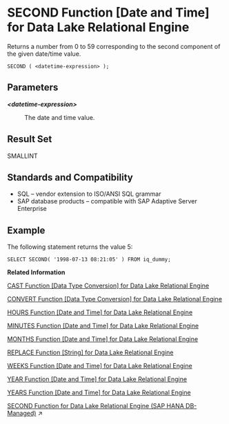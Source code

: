 <!-- loioa57dc03b84f210158836c9258c67e700 -->

# SECOND Function \[Date and Time\] for Data Lake Relational Engine

Returns a number from 0 to 59 corresponding to the second component of the given date/time value.



```
SECOND ( <datetime-expression> );
```



<a name="loioa57dc03b84f210158836c9258c67e700__SECOND_parm1"/>

## Parameters


<dl>
<dt><b>

*<datetime-expression\>*

</b></dt>
<dd>

The date and time value.



</dd>
</dl>



<a name="loioa57dc03b84f210158836c9258c67e700__SECOND_returns1"/>

## Result Set

SMALLINT



<a name="loioa57dc03b84f210158836c9258c67e700__SECOND_standards1"/>

## Standards and Compatibility

-   SQL – vendor extension to ISO/ANSI SQL grammar
-   SAP database products – compatible with SAP Adaptive Server Enterprise



<a name="loioa57dc03b84f210158836c9258c67e700__SECOND_examples1"/>

## Example

The following statement returns the value 5:

```
SELECT SECOND( '1998-07-13 08:21:05' ) FROM iq_dummy;
```

**Related Information**  


[CAST Function \[Data Type Conversion\] for Data Lake Relational Engine](cast-function-data-type-conversion-for-data-lake-relational-engine-a53996d.md "Returns the value of an expression converted to a supplied data type.")

[CONVERT Function \[Data Type Conversion\] for Data Lake Relational Engine](convert-function-data-type-conversion-for-data-lake-relational-engine-a53f6ef.md "Returns an expression converted to a supplied data type.")

[HOURS Function \[Date and Time\] for Data Lake Relational Engine](hours-function-date-and-time-for-data-lake-relational-engine-a556e14.md "Returns the number of hours since an arbitrary starting date and time, the number of whole hours between two specified times, or adds the specified integer-expression number of hours to a time.")

[MINUTES Function \[Date and Time\] for Data Lake Relational Engine](minutes-function-date-and-time-for-data-lake-relational-engine-a5648d4.md "Returns the number of minutes since an arbitrary date and time, the number of whole minutes between two specified times, or adds the specified integer-expression number of minutes to a time.")

[MONTHS Function \[Date and Time\] for Data Lake Relational Engine](months-function-date-and-time-for-data-lake-relational-engine-a566ced.md "Returns the number of months since an arbitrary starting date/time or the number of months between two specified date/times, or adds the specified integer-expression number of months to a date/time.")

[REPLACE Function \[String\] for Data Lake Relational Engine](replace-function-string-for-data-lake-relational-engine-a579952.md "Replaces all occurrences of a substring with another substring.")

[WEEKS Function \[Date and Time\] for Data Lake Relational Engine](weeks-function-date-and-time-for-data-lake-relational-engine-a590601.md "Returns the number of weeks since an arbitrary starting date/time, returns the number of weeks between two specified date/times, or adds the specified integer-expression number of weeks to a date/time.")

[YEAR Function \[Date and Time\] for Data Lake Relational Engine](year-function-date-and-time-for-data-lake-relational-engine-a591eb9.md "Returns a 4-digit number corresponding to the year of the given date/time.")

[YEARS Function \[Date and Time\] for Data Lake Relational Engine](years-function-date-and-time-for-data-lake-relational-engine-a5926bf.md "Returns a 4-digit number corresponding to the year of a given date/time, returns the number of years between two specified date/times, or adds the specified integer-expression number of years to a date/time.")

[SECOND Function for Data Lake Relational Engine (SAP HANA DB-Managed)](https://help.sap.com/viewer/a898e08b84f21015969fa437e89860c8/2024_1_QRC/en-US/ff2ca422e5af48f58bd55ec839860dd4.html "Returns a number from 0 to 59 corresponding to the second component of the given date/time value.") :arrow_upper_right:

